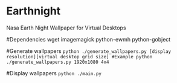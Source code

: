 # Earthnight
Nasa Earth Night Wallpaper for Virtual Desktops

#Dependencies
wget imagemagick python-ewmh python-gobject

#Generate wallpapers
`
python ./generate_wallpapers.py [display resolution][virtual desktop grid size]
#Example
python ./generate_wallpapers.py 1920x1080 4x4
`

#Display wallpapers
`
python ./main.py
`
